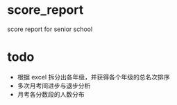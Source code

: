 # score_report
score report for senior school

# todo 

- 根据 excel 拆分出各年级，并获得各个年级的总名次排序
- 多次月考间进步与退步分析
- 月考各分数段的人数分布
